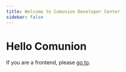 ```yaml
---
title: Welcome to Comunion Developer Center
sidebar: false
---
```


# Hello Comunion

If you are a frontend, please [go to](./fe).
